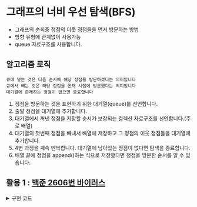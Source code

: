 # 그래프의 너비 우선 탐색(BFS)

- 그래프의 순회중 정점의 이웃 정점들을 먼저 방문하는 방법
- 방향 유형에 관계없이 사용가능
- queue 자료구조를 사용합니다.
## 알고리즘 로직
	큐에 넣는 것은 다음 순서에 해당 정점을 방문하겠다는 의미입니다
	큐에서 빼는 것은 해당 정점을 현재 시점에 방문했다는 의미입니다
	대기열에 존재하는 정점이 없으면 종료합니다
1. 정점을 방문하는 것을 표현하기 위한 대기열(queue)를 선언합니다.
2. 출발 정점을 대기열에 추가합니다. 
3. 대기열에서 꺼낸 정점을 저장할 순서가 보장되는 컬렉션 자료구조를 선언합니다.(주로 배열)
4. 대기열의 첫번째 정점을 빼내서 배열에 저장하고 그 정점의 이웃 정점들을 대기열에 추가합니다.
5. 4번 과정을 계속 반복합니다. 대기열에 남아있는 정점이 없다면 탐색을 종료합니다.
6. 배열 끝에 정점을 append()하는 식으로 저장했다면 정점을 방문한 순서를 알 수 있습니다. 
## 활용 1 : [백준 2606번 바이러스](https://www.acmicpc.net/problem/2606)

<details>
<summary>구현 코드</summary>

```swift
let v = Int(readLine()!)!
let e = Int(readLine()!)!
var cnt = 0
var vertexArr : [[Int]] = Array(repeating : [], count : v+1)
for _ in 0..<e {
  let edge = readLine()!.split(separator: " ").map{Int(String($0))!}
  vertexArr[edge[0]].append(edge[1]) // 간선을 저장
  vertexArr[edge[1]].append(edge[0]) // 무방향이므로 반대방향도 넣기
}
var visitCheckArr : [Bool] = Array(repeating: false, count: v+1)
var queue : [Int] = []
queue.append(1)
visitCheckArr[1] = true
while !queue.isEmpty {
  let visitVertex = queue.removeFirst()
  for neighborVertex in vertexArr[visitVertex] {
    if visitCheckArr[neighborVertex] {continue}
    visitCheckArr[neighborVertex] = true
    cnt += 1
    queue.append(neighborVertex)
  }
}

print(cnt)
```
</details>
